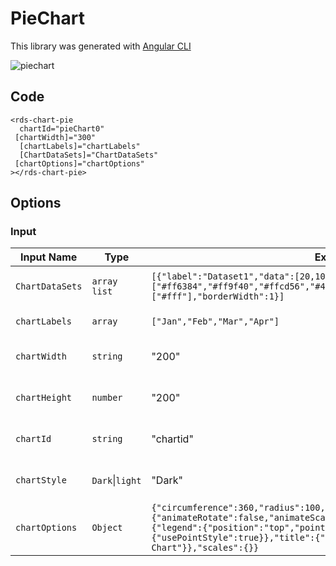 # PieChart

This library was generated with [Angular CLI](https://github.com/angular/angular-cli)

<p align="left">
<img src="../../assets/piechart.png" alt="piechart"/>
<p/>

## Code

`<rds-chart-pie`  
`  chartId="pieChart0"`  
 ` [chartWidth]="300"`  
`  [chartLabels]="chartLabels"`  
`  [ChartDataSets]="ChartDataSets"`  
 ` [chartOptions]="chartOptions"`  
`></rds-chart-pie>`  

## Options
### Input
<!-- prettier-ignore -->
| Input Name                  | Type                             |Example| Description                                                                  |
| --------------------------- | -------------------------------- |------------| ---------------------------------------------------------------------------- |
| `ChartDataSets`             | `array list`        |`[{"label":"Dataset1","data":[20,10,20,40,10],"backgroundColor":["#ff6384","#ff9f40","#ffcd56","#4bc0c0","#059bff"],"borderColor":["#fff"],"borderWidth":1}]`|Data set of the Pie Chart`
| `chartLabels`               | `array`                          | `["Jan","Feb","Mar","Apr"]`|Specify chart labels|
| `chartWidth`                |  `string`                       | "200"|Specify the width of the chart|
| `chartHeight`                |  `number`                       | "200"|Specify the width of the chart|
| `chartId`                |  `string`                       | "chartid"|Specify the ID of the chart|
| `chartStyle`                |  `Dark`\|`light`                       | "Dark"|Specify the style of the chart|
|`chartOptions`|`Object`|`{"circumference":360,"radius":100,"animation":{"animateRotate":false,"animateScale":true},"responsive":true,"plugins":{"legend":{"position":"top","pointStyle":"line","labels":{"usePointStyle":true}},"title":{"display":true,"text":"Pie Chart"}},"scales":{}}`|Chart options|
